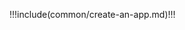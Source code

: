 <IntegrationDetailCard :title="`Create APP on ${$localeConfig.brandName}`">

!!!include(common/create-an-app.md)!!!

</IntegrationDetailCard>